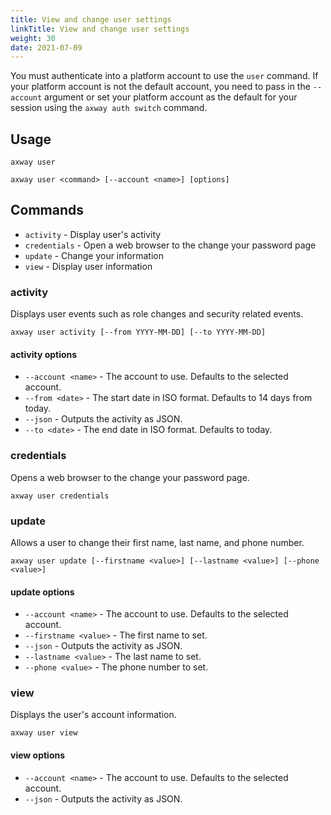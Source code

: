 ```yaml
---
title: View and change user settings
linkTitle: View and change user settings
weight: 30
date: 2021-07-09
---
```


You must authenticate into a platform account to use the `user` command. If your platform account is not the default account, you need to pass in the `--account` argument or set your platform account as the default for your session using the `axway auth switch` command.

## Usage

```
axway user

axway user <command> [--account <name>] [options]
```

## Commands

* `activity` - Display user's activity
* `credentials` - Open a web browser to the change your password page
* `update` - Change your information
* `view` - Display user information

### activity

Displays user events such as role changes and security related events.

```
axway user activity [--from YYYY-MM-DD] [--to YYYY-MM-DD]
```

#### activity options

* `--account <name>` - The account to use. Defaults to the selected account.
* `--from <date>` - The start date in ISO format. Defaults to 14 days from today.
* `--json` - Outputs the activity as JSON.
* `--to <date>` - The end date in ISO format. Defaults to today.

### credentials

Opens a web browser to the change your password page.

```
axway user credentials
```

### update

Allows a user to change their first name, last name, and phone number.

```
axway user update [--firstname <value>] [--lastname <value>] [--phone <value>]
```

#### update options

* `--account <name>` - The account to use. Defaults to the selected account.
* `--firstname <value>` - The first name to set.
* `--json` - Outputs the activity as JSON.
* `--lastname <value>` - The last name to set.
* `--phone <value>` - The phone number to set.

### view

Displays the user's account information.

```
axway user view
```

#### view options

* `--account <name>` - The account to use. Defaults to the selected account.
* `--json` - Outputs the activity as JSON.
